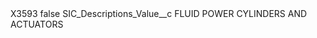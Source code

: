 <?xml version="1.0" encoding="UTF-8"?>
<CustomMetadata xmlns="http://soap.sforce.com/2006/04/metadata" xmlns:xsi="http://www.w3.org/2001/XMLSchema-instance" xmlns:xsd="http://www.w3.org/2001/XMLSchema">
    <label>X3593</label>
    <protected>false</protected>
    <values>
        <field>SIC_Descriptions_Value__c</field>
        <value xsi:type="xsd:string">FLUID POWER CYLINDERS AND ACTUATORS</value>
    </values>
</CustomMetadata>
